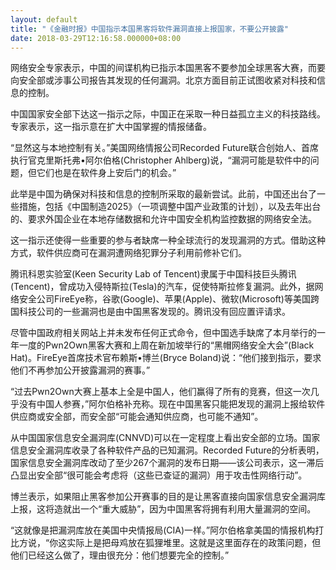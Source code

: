 ```yaml
---
layout: default
title: "《金融时报》中国指示本国黑客将软件漏洞直接上报国家，不要公开披露"
date: 2018-03-29T12:16:58.000000+08:00
---
```


网络安全专家表示，中国的间谍机构已指示本国黑客不要参加全球黑客大赛，而要向安全部或涉事公司报告其发现的任何漏洞。北京方面目前正试图收紧对科技和信息的控制。

中国国家安全部下达这一指示之际，中国正在采取一种日益孤立主义的科技路线。专家表示，这一指示意在扩大中国掌握的情报储备。

“显然这与本地控制有关。”美国网络情报公司Recorded Future联合创始人、首席执行官克里斯托弗•阿尔伯格(Christopher Ahlberg)说，“漏洞可能是软件中的问题，但它们也是在软件身上安后门的机会。”

此举是中国为确保对科技和信息的控制所采取的最新尝试。此前，中国还出台了一些措施，包括《中国制造2025》（一项调整中国产业政策的计划），以及去年出台的、要求外国企业在本地存储数据和允许中国安全机构监控数据的网络安全法。

这一指示还使得一些重要的参与者缺席一种全球流行的发现漏洞的方式。借助这种方式，软件供应商可在漏洞遭网络犯罪分子利用前修补它们。

腾讯科恩实验室(Keen Security Lab of Tencent)隶属于中国科技巨头腾讯(Tencent)，曾成功入侵特斯拉(Tesla)的汽车，促使特斯拉修复漏洞。此外，据网络安全公司FireEye称，谷歌(Google)、苹果(Apple)、微软(Microsoft)等美国跨国科技公司的一些漏洞也是由中国黑客发现的。腾讯没有回应置评请求。

尽管中国政府相关网站上并未发布任何正式命令，但中国选手缺席了本月举行的一年一度的Pwn2Own黑客大赛和上周在新加坡举行的“黑帽网络安全大会”(Black Hat)。FireEye首席技术官布赖斯•博兰(Bryce Boland)说：“他们接到指示，要求他们不再参加公开披露漏洞的赛事。”

“过去Pwn2Own大赛上基本上全是中国人，他们赢得了所有的竞赛，但这一次几乎没有中国人参赛，”阿尔伯格补充称。现在中国黑客只能把发现的漏洞上报给软件供应商或安全部，而安全部“可能会通知供应商，也可能不通知”。

从中国国家信息安全漏洞库(CNNVD)可以在一定程度上看出安全部的立场。国家信息安全漏洞库收录了各种软件产品的已知漏洞。Recorded Future的分析表明，国家信息安全漏洞库改动了至少267个漏洞的发布日期——该公司表示，这一滞后凸显出安全部“很可能会考虑将（这些已查证的漏洞）用于攻击性网络行动”。

博兰表示，如果阻止黑客参加公开赛事的目的是让黑客直接向国家信息安全漏洞库上报，这将造就出一个“重大威胁”，因为中国黑客将拥有利用大量漏洞的空间。

“这就像是把漏洞库放在美国中央情报局(CIA)一样。”阿尔伯格拿美国的情报机构打比方说，“你这实际上是把母鸡放在狐狸堆里。这就是这里面存在的政策问题，但他们已经这么做了，理由很充分：他们想要完全的控制。”

